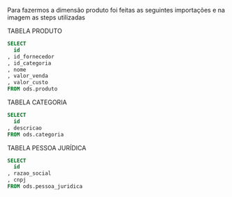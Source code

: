 Para fazermos a dimensão produto foi feitas as seguintes importações e na imagem as steps utilizadas

TABELA PRODUTO
```sql
SELECT
  id
, id_fornecedor
, id_categoria
, nome
, valor_venda
, valor_custo
FROM ods.produto
```
TABELA CATEGORIA 
```sql
SELECT
  id
, descricao
FROM ods.categoria
```
TABELA PESSOA JURÍDICA
```sql
SELECT
  id
, razao_social
, cnpj
FROM ods.pessoa_juridica
```
